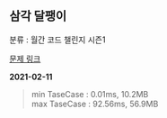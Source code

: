 ## 삼각 달팽이

분류 : 월간 코드 챌린지 시즌1

[문제 링크](https://programmers.co.kr/learn/courses/30/lessons/68645)

**2021-02-11**

> min TaseCase : 0.01ms, 10.2MB  
> max TaseCase : 92.56ms, 56.9MB  